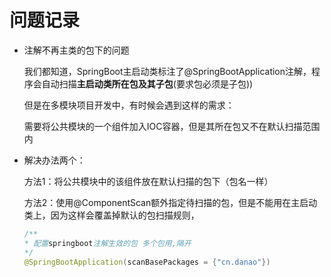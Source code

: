 # 问题记录

- 注解不再主类的包下的问题

    我们都知道，SpringBoot主启动类标注了@SpringBootApplication注解，程序会自动扫描**主启动类所在包及其子包**(要求包必须是子包))


    但是在多模块项目开发中，有时候会遇到这样的需求：

    需要将公共模块的一个组件加入IOC容器，但是其所在包又不在默认扫描范围内

- 解决办法两个：

    方法1：将公共模块中的该组件放在默认扫描的包下（包名一样）

    方法2：使用@ComponentScan额外指定待扫描的包，但是不能用在主启动类上，因为这样会覆盖掉默认的包扫描规则，
    
    ```java
    /**
    * 配置springboot注解生效的包 多个包用,隔开
    */
    @SpringBootApplication(scanBasePackages = {"cn.danao"})
    ```